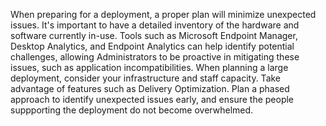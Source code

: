 When preparing for a deployment, a proper plan will minimize unexpected issues. It's important to have a detailed inventory of the hardware and software currently in-use. Tools such as Microsoft Endpoint Manager, Desktop Analytics, and Endpoint Analytics can help identify potential challenges, allowing Administrators to be proactive in mitigating these issues, such as application incompatibilities. When planning a large deployment, consider your infrastructure and staff capacity. Take advantage of features such as Delivery Optimization. Plan a phased approach to identify unexpected issues early, and ensure the people suppporting the deployment do not become overwhelmed.
